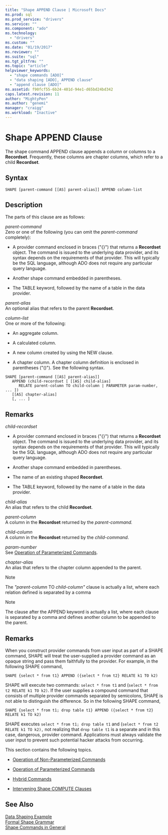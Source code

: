 ```yaml
---
title: "Shape APPEND Clause | Microsoft Docs"
ms.prod: sql
ms.prod_service: "drivers"
ms.service: ""
ms.component: "ado"
ms.technology:
  - "drivers"
ms.custom: ""
ms.date: "01/19/2017"
ms.reviewer: ""
ms.suite: "sql"
ms.tgt_pltfrm: ""
ms.topic: "article"
helpviewer_keywords: 
  - "shape commands [ADO]"
  - "data shaping [ADO], APPEND clause"
  - "append clause [ADO]"
ms.assetid: f90fcf55-6b24-401d-94e1-d65bd24bd342
caps.latest.revision: 11
author: "MightyPen"
ms.author: "genemi"
manager: "craigg"
ms.workload: "Inactive"
---
```

# Shape APPEND Clause
The shape command APPEND clause appends a column or columns to a **Recordset**. Frequently, these columns are chapter columns, which refer to a child **Recordset**.  
  
## Syntax  
  
```  
SHAPE [parent-command [[AS] parent-alias]] APPEND column-list  
```  
  
## Description  
 The parts of this clause are as follows:  
  
 *parent-command*  
 Zero or one of the following (you can omit the *parent-command* completely):  
  
-   A provider command enclosed in braces ("{}") that returns a **Recordset** object. The command is issued to the underlying data provider, and its syntax depends on the requirements of that provider. This will typically be the SQL language, although ADO does not require any particular query language.  
  
-   Another shape command embedded in parentheses.  
  
-   The TABLE keyword, followed by the name of a table in the data provider.  
  
 *parent-alias*  
 An optional alias that refers to the parent **Recordset**.  
  
 *column-list*  
 One or more of the following:  
  
-   An aggregate column.  
  
-   A calculated column.  
  
-   A new column created by using the NEW clause.  
  
-   A chapter column. A chapter column definition is enclosed in parentheses ("()"). See the following syntax.  
  
```  
SHAPE [parent-command [[AS] parent-alias]]  
   APPEND (child-recordset [ [[AS] child-alias]   
      RELATE parent-column TO child-column | PARAMETER param-number, ... ])  
   [[AS] chapter-alias]   
   [, ... ]  
```  
  
## Remarks  
 *child-recordset*  
 -   A provider command enclosed in braces ("{}") that returns a **Recordset** object. The command is issued to the underlying data provider, and its syntax depends on the requirements of that provider. This will typically be the SQL language, although ADO does not require any particular query language.  
  
-   Another shape command embedded in parentheses.  
  
-   The name of an existing shaped **Recordset**.  
  
-   The TABLE keyword, followed by the name of a table in the data provider.  
  
 *child-alias*  
 An alias that refers to the child **Recordset**.  
  
 *parent-column*  
 A column in the **Recordset** returned by the *parent-command.*  
  
 *child-column*  
 A column in the **Recordset** returned by the *child-command*.  
  
 *param-number*  
 See [Operation of Parameterized Commands](../../../ado/guide/data/operation-of-parameterized-commands.md).  
  
 *chapter-alias*  
 An alias that refers to the chapter column appended to the parent.  
  
> [!NOTE]
>  The *"parent-column* TO *child-column"* clause is actually a list, where each relation defined is separated by a comma  
  
> [!NOTE]
>  The clause after the APPEND keyword is actually a list, where each clause is separated by a comma and defines another column to be appended to the parent.  
  
## Remarks  
 When you construct provider commands from user input as part of a SHAPE command, SHAPE will treat the user-supplied a provider command as an opaque string and pass them faithfully to the provider. For example, in the following SHAPE command,  
  
```  
SHAPE {select * from t1} APPEND ({select * from t2} RELATE k1 TO k2)  
```  
  
 SHAPE will execute two commands: `select * from t1` and (`select * from t2 RELATE k1 TO k2)`. If the user supplies a compound command that consists of multiple provider commands separated by semicolons, SHAPE is not able to distinguish the difference. So in the following SHAPE command,  
  
```  
SHAPE {select * from t1; drop table t1} APPEND ({select * from t2} RELATE k1 TO k2)  
```  
  
 SHAPE executes `select * from t1; drop table t1` and (`select * from t2 RELATE k1 TO k2),` not realizing that `drop table t1` is a separate and in this case, dangerous, provider command. Applications must always validate the user input to prevent such potential hacker attacks from occurring.  
  
 This section contains the following topics.  
  
-   [Operation of Non-Parameterized Commands](../../../ado/guide/data/operation-of-non-parameterized-commands.md)  
  
-   [Operation of Parameterized Commands](../../../ado/guide/data/operation-of-parameterized-commands.md)  
  
-   [Hybrid Commands](../../../ado/guide/data/hybrid-commands.md)  
  
-   [Intervening Shape COMPUTE Clauses](../../../ado/guide/data/intervening-shape-compute-clauses.md)  
  
## See Also  
 [Data Shaping Example](../../../ado/guide/data/data-shaping-example.md)   
 [Formal Shape Grammar](../../../ado/guide/data/formal-shape-grammar.md)   
 [Shape Commands in General](../../../ado/guide/data/shape-commands-in-general.md)
